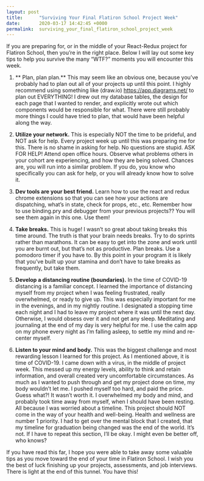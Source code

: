 ```yaml
---
layout: post
title:      "Surviving Your Final Flatiron School Project Week"
date:       2020-03-17 14:42:45 +0000
permalink:  surviving_your_final_flatiron_school_project_week
---
```



If you are preparing for, or in the middle of your React-Redux project for Flatiron School, then you’re in the right place. Below I will lay out some key tips to help you survive the many “WTF?” moments you will encounter this week.

1. ** Plan, plan plan.** This may seem like an obvious one, because you’ve probably had to plan out all of your projects up until this point. I highly recommend using something like (draw.io) https://app.diagrams.net/ to plan out EVERYTHING! I drew out my database tables, the design for each page that I wanted to render, and explicitly wrote out which components would be responsible for what. There were still probably more things I could have tried to plan, that would have been helpful along the way.

2. **Utilize your network.** This is especially NOT the time to be prideful, and NOT ask for help. Every project week up until this was preparing me for this. There is no shame in asking for help. No questions are stupid. ASK FOR HELP! Attend open office hours. Observe what problems others in your cohort are experiencing, and how they are being solved. Chances are, you will run into a similar problem. If you do, you know who specifically you can ask for help, or you will already know how to solve it.

3. **Dev tools are your best friend.** Learn how to use the react and redux chrome extensions so that you can see how your actions are dispatching, what’s in state, check for props, etc., etc. Remember how to use binding.pry and debugger from your previous projects?? You will see them again in this one. Use them!

4. **Take breaks.** This is huge! I wasn’t so great about taking breaks this time around. The truth is that your brain needs breaks. Try to do sprints rather than marathons. It can be easy to get into the zone and work until you are burnt out, but that’s not as productive. Plan breaks. Use a pomodoro timer if you have to. By this point in your program it is likely that you’ve built up your stamina and don’t have to take breaks as frequently, but take them.

5. **Develop a distancing routine (boundaries).** In the time of COVID-19 distancing is a familiar concept. I learned the importance of distancing myself from my project when I was feeling frustrated, really overwhelmed, or ready to give up. This was especially important for me in the evenings, and in my nightly routine. I designated a stopping time each night and I had to leave my project where it was until the next day. Otherwise, I would obsess over it and not get any sleep. Meditating and journaling at the end of my day is very helpful for me. I use the calm app on my phone every night as I’m falling asleep, to settle my mind and re-center myself.

6. **Listen to your mind and body.** This was the biggest challenge and most rewarding lesson I learned for this project. As I mentioned above, it is time of COVID-19. I came down with a virus, in the middle of project week. This messed up my energy levels, ability to think and retain information, and overall created very uncomfortable circumstances. As much as I wanted to push through and get my project done on time, my body wouldn’t let me. I pushed myself too hard, and paid the price. Guess what?! It wasn’t worth it. I overwhelmed my body and mind, and probably took time away from myself, when I should have been resting. All because I was worried about a timeline. This project should NOT come in the way of your health and well-being. Health and wellness are number 1 priority. I had to get over the mental block that I created, that my timeline for graduation being changed was the end of the world. It’s not. If I have to repeat this section, I’ll be okay. I might even be better off, who knows?

If you have read this far, I hope you were able to take away some valuable tips as you move toward the end of your time in Flatiron School. I wish you the best of luck finishing up your projects, assessments, and job interviews. There is light at the end of this tunnel. You have this!

